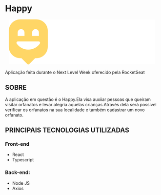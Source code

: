 # Happy

<p align="center">
  <img alt="Logo do projeto" src="./web/src/images/Logo.svg" />
</p>

Aplicação feita durante o Next Level Week oferecido pela RocketSeat </br>

## SOBRE</br>

A aplicação em questão é o Happy.Ela visa auxiiar pessoas que queiram visitar orfanatos e levar alegria aquelas crianças.Através dela será possivel verificar os orfanatos na sua 
localidade e também cadastrar um novo orfanato. 

## PRINCIPAIS TECNOLOGIAS UTILIZADAS</br>
### Front-end

- React </br>
- Typescript

### Back-end:
- Node JS </br>
- Axios </br>
